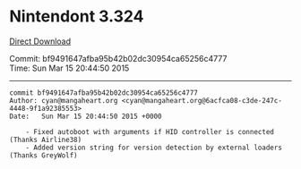 # Nintendont 3.324
[Direct Download](./Nintendont.zip)

Commit: bf9491647afba95b42b02dc30954ca65256c4777  
Time: Sun Mar 15 20:44:50 2015   

-----

```
commit bf9491647afba95b42b02dc30954ca65256c4777
Author: cyan@mangaheart.org <cyan@mangaheart.org@6acfca08-c3de-247c-4448-9f1a92385553>
Date:   Sun Mar 15 20:44:50 2015 +0000

    - Fixed autoboot with arguments if HID controller is connected (Thanks Airline38)
    - Added version string for version detection by external loaders (Thanks GreyWolf)
```
